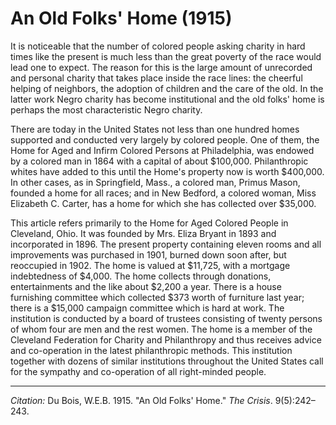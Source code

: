 <!--
title:   An Old Folks' Home
author:  Du Bois, W.E.B.
journal: The Crisis
year:    1915
volume:  9
issue:   5
pages:   242-243
-->
# An Old Folks' Home (1915)

It is noticeable that the number of colored people asking charity in hard times like the present is much less than the great poverty of the race would lead one to expect. The reason for this is the large amount of unrecorded and personal charity that takes place inside the race lines: the cheerful helping of neighbors, the adoption of children and the care of the old. In the latter work Negro charity has become institutional and the old folks' home is perhaps the most characteristic Negro charity.

There are today in the United States not less than one hundred homes supported and conducted very largely by colored people. One of them, the Home for Aged and Infirm Colored Persons at Philadelphia, was endowed by a colored man in 1864 with a capital of about $100,000. Philanthropic whites have added to this until the Home's property now is worth $400,000. In other cases, as in Springfield, Mass., a colored man, Primus Mason, founded a home for all races; and in New Bedford, a colored woman, Miss Elizabeth C. Carter, has a home for which she has collected over $35,000.

This article refers primarily to the Home for Aged Colored People in Cleveland, Ohio. It was founded by Mrs. Eliza Bryant in 1893 and incorporated in 1896. The present property containing eleven rooms and all improvements was purchased in 1901, burned down soon after, but reoccupied in 1902. The home is valued at $11,725, with a mortgage indebtedness of $4,000. The home collects through donations, entertainments and the like about $2,200 a year. There is a house furnishing committee which collected $373 worth of furniture last year; there is a $15,000 campaign committee which is hard at work. The institution is conducted by a board of trustees consisting of twenty persons of whom four are men and the rest women. The home is a member of the Cleveland Federation for Charity and Philanthropy and thus receives advice and co-operation in the latest philanthropic methods. This institution together with dozens of similar institutions throughout the United States call for the sympathy and co-operation of all right-minded people.

______________
*Citation:* Du Bois, W.E.B. 1915. "An Old Folks' Home." *The Crisis*. 9(5):242&ndash;243.